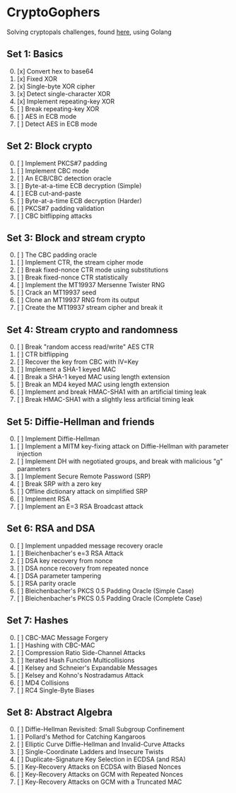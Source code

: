 # CryptoGophers

Solving cryptopals challenges, found [here](https://cryptopals.com/), using Golang

## Set 1: Basics

0. [x] Convert hex to base64
1. [x] Fixed XOR
2. [x] Single-byte XOR cipher
3. [x] Detect single-character XOR
4. [x] Implement repeating-key XOR
5. [ ] Break repeating-key XOR
6. [ ] AES in ECB mode
7. [ ] Detect AES in ECB mode

## Set 2: Block crypto

0. [ ] Implement PKCS#7 padding
1. [ ] Implement CBC mode
2. [ ] An ECB/CBC detection oracle
3. [ ] Byte-at-a-time ECB decryption (Simple)
4. [ ] ECB cut-and-paste
5. [ ] Byte-at-a-time ECB decryption (Harder)
6. [ ] PKCS#7 padding validation
7. [ ] CBC bitflipping attacks

## Set 3: Block and stream crypto

0. [ ] The CBC padding oracle
1. [ ] Implement CTR, the stream cipher mode
2. [ ] Break fixed-nonce CTR mode using substitutions
3. [ ] Break fixed-nonce CTR statistically
4. [ ] Implement the MT19937 Mersenne Twister RNG
5. [ ] Crack an MT19937 seed
6. [ ] Clone an MT19937 RNG from its output
7. [ ] Create the MT19937 stream cipher and break it

## Set 4: Stream crypto and randomness

0. [ ] Break "random access read/write" AES CTR
1. [ ] CTR bitflipping
2. [ ] Recover the key from CBC with IV=Key
3. [ ] Implement a SHA-1 keyed MAC
4. [ ] Break a SHA-1 keyed MAC using length extension
5. [ ] Break an MD4 keyed MAC using length extension
6. [ ] Implement and break HMAC-SHA1 with an artificial timing leak
7. [ ] Break HMAC-SHA1 with a slightly less artificial timing leak

## Set 5: Diffie-Hellman and friends

0. [ ] Implement Diffie-Hellman
1. [ ] Implement a MITM key-fixing attack on Diffie-Hellman with parameter injection
2. [ ] Implement DH with negotiated groups, and break with malicious "g" parameters
3. [ ] Implement Secure Remote Password (SRP)
4. [ ] Break SRP with a zero key
5. [ ] Offline dictionary attack on simplified SRP
6. [ ] Implement RSA
7. [ ] Implement an E=3 RSA Broadcast attack

## Set 6: RSA and DSA

0. [ ] Implement unpadded message recovery oracle
1. [ ] Bleichenbacher's e=3 RSA Attack
2. [ ] DSA key recovery from nonce
3. [ ] DSA nonce recovery from repeated nonce
4. [ ] DSA parameter tampering
5. [ ] RSA parity oracle
6. [ ] Bleichenbacher's PKCS 0.5 Padding Oracle (Simple Case)
7. [ ] Bleichenbacher's PKCS 0.5 Padding Oracle (Complete Case)

## Set 7: Hashes

0. [ ] CBC-MAC Message Forgery
1. [ ] Hashing with CBC-MAC
2. [ ] Compression Ratio Side-Channel Attacks
3. [ ] Iterated Hash Function Multicollisions
4. [ ] Kelsey and Schneier's Expandable Messages
5. [ ] Kelsey and Kohno's Nostradamus Attack
6. [ ] MD4 Collisions
7. [ ] RC4 Single-Byte Biases

## Set 8: Abstract Algebra

0. [ ] Diffie-Hellman Revisited: Small Subgroup Confinement
1. [ ] Pollard's Method for Catching Kangaroos
2. [ ] Elliptic Curve Diffie-Hellman and Invalid-Curve Attacks
3. [ ] Single-Coordinate Ladders and Insecure Twists
4. [ ] Duplicate-Signature Key Selection in ECDSA (and RSA)
5. [ ] Key-Recovery Attacks on ECDSA with Biased Nonces
6. [ ] Key-Recovery Attacks on GCM with Repeated Nonces
7. [ ] Key-Recovery Attacks on GCM with a Truncated MAC
